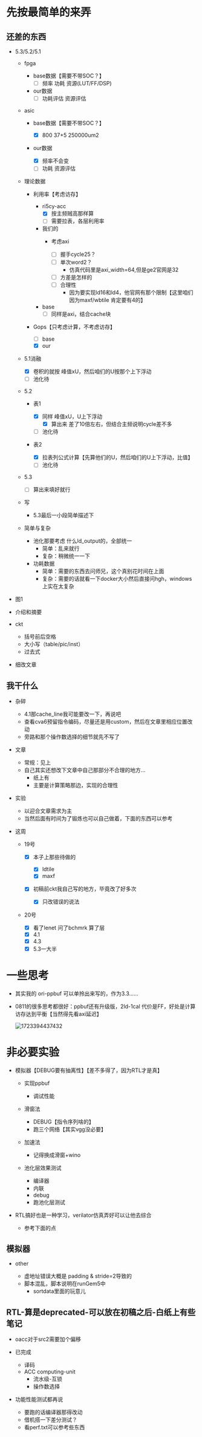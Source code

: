 # 先按最简单的来弄

## 还差的东西

* 5.3/5.2/5.1

  * fpga

    * base数据【需要不带SOC？】
      * [ ] 频率 功耗 资源(LUT/FF/DSP)
    * our数据
      * [ ] 功耗评估 资源评估
  * asic

    * base数据【需要不带SOC？】

      * [X] 800 37+5 250000um2
    * our数据

      * [X] 频率不会变
      * [ ] 功耗 资源评估
  * 理论数据

    * 利用率【考虑访存】

      * ri5cy-acc
        * [X] 按主频贼高那样算
        * [ ] 需要拉表，各层利用率
      * 我们的
        * 考虑axi

          * [ ] 握手cycle25？
          * [ ] 单次word2？
            * 仿真代码里是axi_width=64,但是ge2官网是32
          * [ ] 方差是怎样的
          * [ ] 合理性
            * 因为要实现ld16和ld4，他官网有那个限制【这里咱们因为maxf/wbtile 肯定要有4的】
      * base
        * [ ] 同样是axi，结合cache块
    * Gops【只考虑计算，不考虑访存】

      * [ ] base
      * [X] our
  * 5.1消融

    * [X] 卷积的就按 峰值xU，然后咱们的U按那个上下浮动
    * [ ] 池化待
  * 5.2

    * 表1

      * [X] 同样 峰值xU，U上下浮动
        * [X] 算出来 差了10倍左右，但结合主频说明cycle差不多
      * [ ] 池化待
    * 表2

      * [X] 拉表列公式计算【先算他们的U，然后咱们的U上下浮动，比值】
      * [ ] 池化待
  * 5.3

    * [ ] 算出来填好就行
  * 写

    * 5.3最后一小段简单描述下
  * 简单与复杂

    * 池化那要考虑 什么ld_output的，全部统一
      * 简单：乱来就行
      * 复杂：稍微统一一下
    * 功耗数据
      * 简单：需要的东西去问师兄，这个真别花时间在上面
      * 复杂：需要的话就看一下docker大小然后直接问hgh，windows上实在太复杂
* 图1
* 介绍和摘要
* ckt

  * 括号前后空格
  * 大小写（table/pic/inst）
  * 过去式
* 细改文章

## 我干什么

* 杂碎

  * 4.1那cache_line我可能要改一下，再说吧
  * 查看cva6预留指令编码，尽量还是用custom，然后在文章里相应位置改动
  * 旁路和那个操作数选择的细节就先不写了
* 文章

  * 常规：见上
  * 自己其实还想改下文章中自己那部分不合理的地方...
    * 纸上有
    * 主要是计算策略那边，实现的合理性
* 实验

  * 以迎合文章需求为主
  * 当然后面有时间为了锻炼也可以自己做着，下面的东西可以参考
* 这周

  * 19号

    * [X] 本子上那些待做的

      * [X] ldtile
      * [X] maxf
    * [X] 初稿前ckt我自己写的地方，毕竟改了好多次

      * [X] 只改错误的说法
  * 20号

    * [X] 看了lenet 问了bchmrk 算了层
    * [X] 4.1
    * [X] 4.3
    * [X] 5.3一大半

# 一些思考

* 其实我的 ori-ppbuf 可以单拎出来写的，作为3.3......
* 0811的很多思考都很好：ppbuf还有升级版，2ld-1cal 代价是FF，好处是计算访存达到平衡【当然得先看axi延迟】

  ![1723394437432](image/now/1723394437432.png)

# 非必要实验

* 模拟器【DEBUG要有抽离性】【差不多得了，因为RTL才是真】

  * 实现ppbuf

    * 调试性能
  * 滑窗法

    * DEBUG【指令序列啥的】
    * 跑三个网络【其实vgg没必要】
  * 加速法

    * 记得换成滑窗+wino
  * 池化层效果测试

    * 编译器
    * 内联
    * debug
    * 跑池化层测试
* RTL搞好也是一种学习，verilator仿真弄好可以让他去综合

  * 参考下面的点

## 模拟器

* other

  * 虚地址错误大概是 padding & stride=2导致的
  * 脚本混乱，脚本说明在runGem5中
    * sortdata里面的玩意儿

## RTL-算是deprecated-可以放在初稿之后-白纸上有些笔记

* oacc对于src2需要加个偏移
* 已完成

  * 译码
  * ACC computing-unit
    * 流水级-互锁
    * 操作数选择
* 功能性能测试都再说

  * 要跑的话编译器那得改动
  * 借机搭一下差分测试？
  * 看perf.txt可以参考些东西
